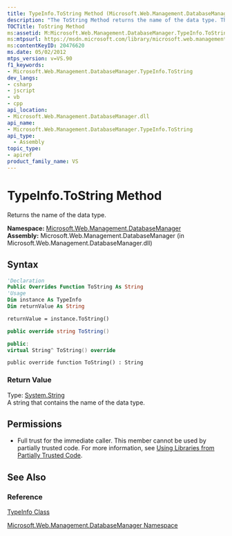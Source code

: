 ```yaml
---
title: TypeInfo.ToString Method (Microsoft.Web.Management.DatabaseManager)
description: "The ToString Method returns the name of the data type. This article outlines syntax, return value, and permissions."
TOCTitle: ToString Method
ms:assetid: M:Microsoft.Web.Management.DatabaseManager.TypeInfo.ToString
ms:mtpsurl: https://msdn.microsoft.com/library/microsoft.web.management.databasemanager.typeinfo.tostring(v=VS.90)
ms:contentKeyID: 20476620
ms.date: 05/02/2012
mtps_version: v=VS.90
f1_keywords:
- Microsoft.Web.Management.DatabaseManager.TypeInfo.ToString
dev_langs:
- csharp
- jscript
- vb
- cpp
api_location:
- Microsoft.Web.Management.DatabaseManager.dll
api_name:
- Microsoft.Web.Management.DatabaseManager.TypeInfo.ToString
api_type:
  - Assembly
topic_type:
- apiref
product_family_name: VS
---
```


# TypeInfo.ToString Method

Returns the name of the data type.

**Namespace:**  [Microsoft.Web.Management.DatabaseManager](microsoft-web-management-databasemanager-namespace.md)  
**Assembly:**  Microsoft.Web.Management.DatabaseManager (in Microsoft.Web.Management.DatabaseManager.dll)

## Syntax

```vb
'Declaration
Public Overrides Function ToString As String
'Usage
Dim instance As TypeInfo
Dim returnValue As String

returnValue = instance.ToString()
```

```csharp
public override string ToString()
```

```cpp
public:
virtual String^ ToString() override
```

```jscript
public override function ToString() : String
```

### Return Value

Type: [System.String](https://msdn.microsoft.com/library/s1wwdcbf)  
A string that contains the name of the data type.  

## Permissions

  - Full trust for the immediate caller. This member cannot be used by partially trusted code. For more information, see [Using Libraries from Partially Trusted Code](https://msdn.microsoft.com/library/8skskf63).

## See Also

### Reference

[TypeInfo Class](typeinfo-class-microsoft-web-management-databasemanager.md)

[Microsoft.Web.Management.DatabaseManager Namespace](microsoft-web-management-databasemanager-namespace.md)
